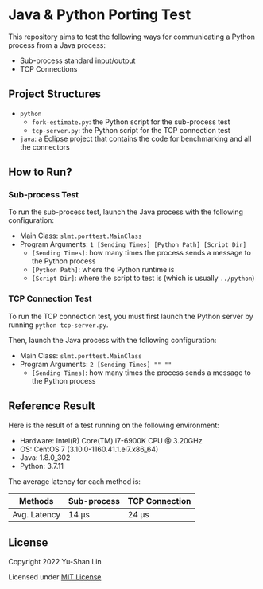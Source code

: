 # Java & Python Porting Test

This repository aims to test the following ways for communicating a Python process from a Java process:

- Sub-process standard input/output
- TCP Connections

## Project Structures

- `python`
    - `fork-estimate.py`: the Python script for the sub-process test
    - `tcp-server.py`: the Python script for the TCP connection test
- `java`: a [Eclipse](https://www.eclipse.org/downloads/) project that contains the code for benchmarking and all the connectors

## How to Run?

### Sub-process Test

To run the sub-process test, launch the Java process with the following configuration:

- Main Class: `slmt.porttest.MainClass`
- Program Arguments: `1 [Sending Times] [Python Path] [Script Dir]`
    - `[Sending Times]`: how many times the process sends a message to the Python process
    - `[Python Path]`: where the Python runtime is
    - `[Script Dir]`: where the script to test is (which is usually `../python`)

### TCP Connection Test

To run the TCP connection test, you must first launch the Python server by running `python tcp-server.py`.

Then, launch the Java process with the following configuration:

- Main Class: `slmt.porttest.MainClass`
- Program Arguments: `2 [Sending Times] "" ""`
    - `[Sending Times]`: how many times the process sends a message to the Python process

## Reference Result

Here is the result of a test running on the following environment:

- Hardware: Intel(R) Core(TM) i7-6900K CPU @ 3.20GHz
- OS: CentOS 7 (3.10.0-1160.41.1.el7.x86_64)
- Java: 1.8.0_302
- Python: 3.7.11

The average latency for each method is:

| Methods      | Sub-process | TCP Connection |
|--------------|-------------|----------------|
| Avg. Latency | 14 μs       | 24 μs          |

## License

Copyright 2022 Yu-Shan Lin

Licensed under [MIT License](https://github.com/SLMT/telnet-rs/blob/master/LICENSE)
